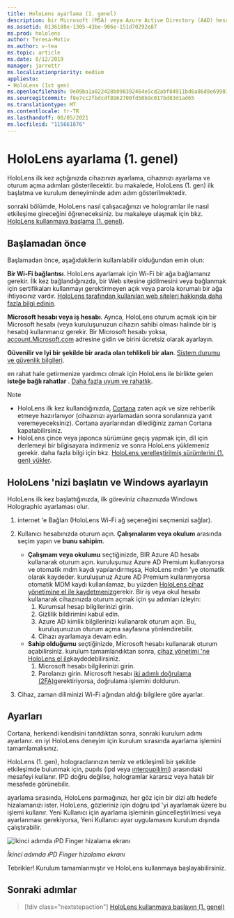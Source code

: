 ```yaml
---
title: HoloLens ayarlama (1. genel)
description: bir Microsoft (MSA) veya Azure Active Directory (AAD) hesabıyla Wi-Fi ağ üzerinden ilk kez HoloLens (1. genel) ayarlamayı öğrenin.
ms.assetid: 0136188e-1305-43be-906e-151d70292e87
ms.prod: hololens
author: Teresa-Motiv
ms.author: v-tea
ms.topic: article
ms.date: 8/12/2019
manager: jarrettr
ms.localizationpriority: medium
appliesto:
- HoloLens (1st gen)
ms.openlocfilehash: 9e09ba1a022428b098392464e5cd2abf84911bd6a86d8e699036b8fc4f91470a
ms.sourcegitcommit: f8e7cc2fbdcdf8962700fd50b9c017bd83d1ad65
ms.translationtype: MT
ms.contentlocale: tr-TR
ms.lasthandoff: 08/05/2021
ms.locfileid: "115661876"
---
```

# <a name="set-up-your-hololens-1st-gen"></a>HoloLens ayarlama (1. genel)

HoloLens ilk kez açtığınızda cihazınızı ayarlama, cihazınızı ayarlama ve oturum açma adımları gösterilecektir.  bu makalede, HoloLens (1. gen) ilk başlatma ve kurulum deneyiminde adım adım gösterilmektedir.

sonraki bölümde, HoloLens nasıl çalışacağınızı ve hologramlar ile nasıl etkileşime gireceğini öğreneceksiniz. bu makaleye ulaşmak için bkz. [HoloLens kullanmaya başlama (1. genel)](hololens1-basic-usage.md).

## <a name="before-you-start"></a>Başlamadan önce

Başlamadan önce, aşağıdakilerin kullanılabilir olduğundan emin olun:

**Bir Wi-Fi bağlantısı**. HoloLens ayarlamak için Wi-Fi bir ağa bağlamanız gerekir. İlk kez bağlandığınızda, bir Web sitesine gidilmesini veya bağlanmak için sertifikaları kullanmayı gerektirmeyen açık veya parola korumalı bir ağa ihtiyacınız vardır. [HoloLens tarafından kullanılan web siteleri hakkında daha fazla bilgi edinin](hololens-offline.md).

**Microsoft hesabı veya iş hesabı**. Ayrıca, HoloLens oturum açmak için bir Microsoft hesabı (veya kuruluşunuzun cihazın sahibi olması halinde bir iş hesabı) kullanmanız gerekir. Bir Microsoft hesabı yoksa, [account.Microsoft.com](https://account.microsoft.com) adresine gidin ve birini ücretsiz olarak ayarlayın.

**Güvenilir ve Iyi bir şekilde bir arada olan tehlikeli bir alan**. [Sistem durumu ve güvenlik bilgileri](https://go.microsoft.com/fwlink/p/?LinkId=746661).

en rahat hale getirmenize yardımcı olmak için HoloLens ile birlikte gelen **isteğe bağlı rahatlar** . [Daha fazla uyum ve rahatlık](https://support.microsoft.com/help/12632/hololens-fit-your-hololens).

> [!NOTE]
>  
> - HoloLens ilk kez kullandığınızda, [Cortana](hololens-cortana.md) zaten açık ve size rehberlik etmeye hazırlanıyor (cihazınızı ayarlamadan sonra sorularınıza yanıt veremeyeceksiniz). Cortana ayarlarından dilediğiniz zaman Cortana kapatabilirsiniz.
> - HoloLens çince veya japonca sürümüne geçiş yapmak için, dil için derlemeyi bir bilgisayara indirmeniz ve sonra HoloLens yüklemeniz gerekir. daha fazla bilgi için bkz. [HoloLens yerelleştirilmiş sürümlerini (1. gen) yükler](hololens1-install-localized.md).

## <a name="start-your-hololens-and-set-up-windows"></a>HoloLens 'nizi başlatın ve Windows ayarlayın

HoloLens ilk kez başlattığınızda, ilk göreviniz cihazınızda Windows Holographic ayarlaması olur.

1. internet 'e Bağlan (HoloLens Wi-Fi ağ seçeneğini seçmenizi sağlar).

1. Kullanıcı hesabınızda oturum açın. **Çalışmalarım veya okulum** arasında seçim yapın ve **bunu sahipim**.
    - **Çalışmam veya okulumu** seçtiğinizde, BIR Azure AD hesabı kullanarak oturum açın. kuruluşunuz Azure AD Premium kullanıyorsa ve otomatik mdm kaydı yapılandırmışsa, HoloLens mdm 'ye otomatik olarak kaydeder. kuruluşunuz Azure AD Premium kullanmıyorsa otomatik MDM kaydı kullanılamaz, bu yüzden [HoloLens cihaz yönetimine el ile kaydetmeniz](hololens-enroll-mdm.md#different-ways-to-enroll)gerekir. Bir iş veya okul hesabı kullanarak cihazınızda oturum açmak için şu adımları izleyin:
        1. Kurumsal hesap bilgilerinizi girin.
        1. Gizlilik bildirimini kabul edin.
        1. Azure AD kimlik bilgilerinizi kullanarak oturum açın. Bu, kuruluşunuzun oturum açma sayfasına yönlendirebilir.
        1. Cihazı ayarlamaya devam edin.
    - **Sahip olduğumu** seçtiğinizde, Microsoft hesabı kullanarak oturum açabilirsiniz. kurulum tamamlandıktan sonra, [cihaz yönetimi 'ne HoloLens el ile](hololens-enroll-mdm.md#different-ways-to-enroll)kaydedebilirsiniz.
        1. Microsoft hesabı bilgilerinizi girin.
        1. Parolanızı girin. Microsoft hesabı [iki adımlı doğrulama (2FA)](https://blogs.technet.microsoft.com/microsoft_blog/2013/04/17/microsoft-account-gets-more-secure/)gerektiriyorsa, doğrulama işlemini doldurun.

1. Cihaz, zaman diliminizi Wi-Fi ağından aldığı bilgilere göre ayarlar.

## <a name="calibration"></a>Ayarları

Cortana, herkendi kendisini tanıtdıktan sonra, sonraki kurulum adımı ayarlanır. en iyi HoloLens deneyim için kurulum sırasında ayarlama işlemini tamamlamalısınız.

HoloLens (1. gen), holograclarınızın temiz ve etkileşimli bir şekilde etkileşimde bulunmak için, pupıls (ipd veya [ınterpupilılmi](https://en.wikipedia.org/wiki/Interpupillary_distance)) arasındaki mesafeyi kullanır. IPD doğru değilse, hologramlar kararsız veya hatalı bir mesafede görünebilir.

ayarlama sırasında, HoloLens parmağınızı, her göz için bir dizi altı hedefe hizalamanızı ister. HoloLens, gözleriniz için doğru ipd 'yi ayarlamak üzere bu işlemi kullanır. Yeni Kullanıcı için ayarlama işleminin güncelleştirilmesi veya ayarlanması gerekiyorsa, Yeni Kullanıcı ayar uygulamasını kurulum dışında çalıştırabilir.

![İkinci adımda ıPD Finger hizalama ekranı](./images/ipd-finger-alignment-300px.jpg)

*İkinci adımda ıPD Finger hizalama ekranı*

Tebrikler! Kurulum tamamlanmıştır ve HoloLens kullanmaya başlayabilirsiniz.

## <a name="next-steps"></a>Sonraki adımlar

> [!div class="nextstepaction"]
> [HoloLens kullanmaya başlayın (1. genel)](hololens1-basic-usage.md)
